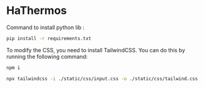 # HaThermos

Command to install python lib :
```bash
pip install -r requirements.txt
```
To modify the CSS, you need to install TailwindCSS. You can do this by running the following command:

```bash
npm i
```


```bash
npx tailwindcss -i ./static/css/input.css -o ./static/css/tailwind.css --watch
```